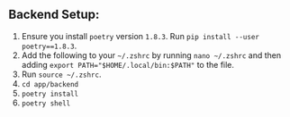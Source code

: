 ## Backend Setup:

1. Ensure you install `poetry` version `1.8.3`. Run `pip install --user poetry==1.8.3`.
2. Add the following to your `~/.zshrc` by running `nano ~/.zshrc` and then adding `export PATH="$HOME/.local/bin:$PATH"` to the file.
3. Run `source ~/.zshrc`.
3. `cd app/backend`
4. `poetry install`
5. `poetry shell`


